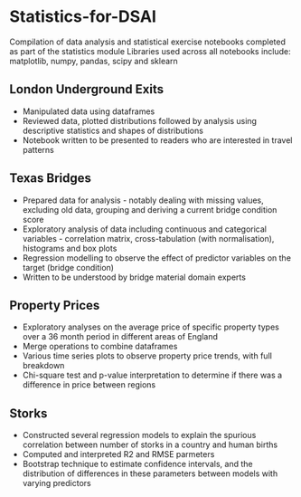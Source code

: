 # Statistics-for-DSAI
Compilation of data analysis and statistical exercise notebooks completed as part of the statistics module
Libraries used across all notebooks include: matplotlib, numpy, pandas, scipy and sklearn

## London Underground Exits
* Manipulated data using dataframes
* Reviewed data, plotted distributions followed by analysis using descriptive statistics and shapes of distributions
* Notebook written to be presented to readers who are interested in travel patterns

## Texas Bridges
* Prepared data for analysis - notably dealing with missing values, excluding old data, grouping and deriving a current bridge condition score
* Exploratory analysis of data including continuous and categorical variables - correlation matrix, cross-tabulation (with normalisation), histograms and box plots
* Regression modelling to observe the effect of predictor variables on the target (bridge condition)
* Written to be understood by bridge material domain experts

## Property Prices
* Exploratory analyses on the average price of specific property types over a 36 month period in different areas of England
* Merge operations to combine dataframes
* Various time series plots to observe property price trends, with full breakdown
* Chi-square test and p-value interpretation to determine if there was a difference in price between regions

## Storks
* Constructed several regression models to explain the spurious correlation between number of storks in a country and human births
* Computed and interpreted R2 and RMSE parmeters
* Bootstrap technique to estimate confidence intervals, and the distribution of differences in these parameters between models with varying predictors
